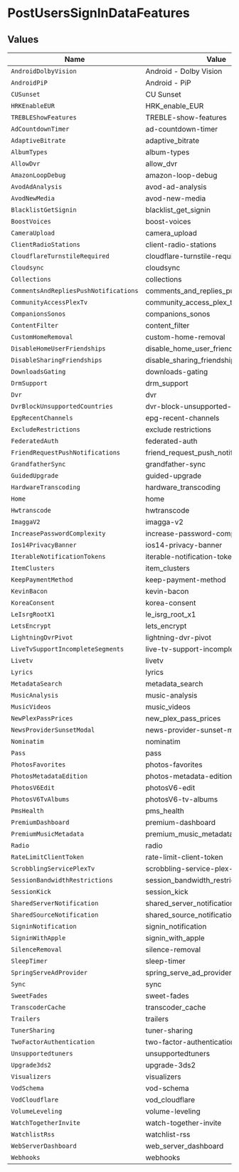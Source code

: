 # PostUsersSignInDataFeatures


## Values

| Name                                    | Value                                   |
| --------------------------------------- | --------------------------------------- |
| `AndroidDolbyVision`                    | Android - Dolby Vision                  |
| `AndroidPiP`                            | Android - PiP                           |
| `CUSunset`                              | CU Sunset                               |
| `HRKEnableEUR`                          | HRK_enable_EUR                          |
| `TREBLEShowFeatures`                    | TREBLE-show-features                    |
| `AdCountdownTimer`                      | ad-countdown-timer                      |
| `AdaptiveBitrate`                       | adaptive_bitrate                        |
| `AlbumTypes`                            | album-types                             |
| `AllowDvr`                              | allow_dvr                               |
| `AmazonLoopDebug`                       | amazon-loop-debug                       |
| `AvodAdAnalysis`                        | avod-ad-analysis                        |
| `AvodNewMedia`                          | avod-new-media                          |
| `BlacklistGetSignin`                    | blacklist_get_signin                    |
| `BoostVoices`                           | boost-voices                            |
| `CameraUpload`                          | camera_upload                           |
| `ClientRadioStations`                   | client-radio-stations                   |
| `CloudflareTurnstileRequired`           | cloudflare-turnstile-required           |
| `Cloudsync`                             | cloudsync                               |
| `Collections`                           | collections                             |
| `CommentsAndRepliesPushNotifications`   | comments_and_replies_push_notifications |
| `CommunityAccessPlexTv`                 | community_access_plex_tv                |
| `CompanionsSonos`                       | companions_sonos                        |
| `ContentFilter`                         | content_filter                          |
| `CustomHomeRemoval`                     | custom-home-removal                     |
| `DisableHomeUserFriendships`            | disable_home_user_friendships           |
| `DisableSharingFriendships`             | disable_sharing_friendships             |
| `DownloadsGating`                       | downloads-gating                        |
| `DrmSupport`                            | drm_support                             |
| `Dvr`                                   | dvr                                     |
| `DvrBlockUnsupportedCountries`          | dvr-block-unsupported-countries         |
| `EpgRecentChannels`                     | epg-recent-channels                     |
| `ExcludeRestrictions`                   | exclude restrictions                    |
| `FederatedAuth`                         | federated-auth                          |
| `FriendRequestPushNotifications`        | friend_request_push_notifications       |
| `GrandfatherSync`                       | grandfather-sync                        |
| `GuidedUpgrade`                         | guided-upgrade                          |
| `HardwareTranscoding`                   | hardware_transcoding                    |
| `Home`                                  | home                                    |
| `Hwtranscode`                           | hwtranscode                             |
| `ImaggaV2`                              | imagga-v2                               |
| `IncreasePasswordComplexity`            | increase-password-complexity            |
| `Ios14PrivacyBanner`                    | ios14-privacy-banner                    |
| `IterableNotificationTokens`            | iterable-notification-tokens            |
| `ItemClusters`                          | item_clusters                           |
| `KeepPaymentMethod`                     | keep-payment-method                     |
| `KevinBacon`                            | kevin-bacon                             |
| `KoreaConsent`                          | korea-consent                           |
| `LeIsrgRootX1`                          | le_isrg_root_x1                         |
| `LetsEncrypt`                           | lets_encrypt                            |
| `LightningDvrPivot`                     | lightning-dvr-pivot                     |
| `LiveTvSupportIncompleteSegments`       | live-tv-support-incomplete-segments     |
| `Livetv`                                | livetv                                  |
| `Lyrics`                                | lyrics                                  |
| `MetadataSearch`                        | metadata_search                         |
| `MusicAnalysis`                         | music-analysis                          |
| `MusicVideos`                           | music_videos                            |
| `NewPlexPassPrices`                     | new_plex_pass_prices                    |
| `NewsProviderSunsetModal`               | news-provider-sunset-modal              |
| `Nominatim`                             | nominatim                               |
| `Pass`                                  | pass                                    |
| `PhotosFavorites`                       | photos-favorites                        |
| `PhotosMetadataEdition`                 | photos-metadata-edition                 |
| `PhotosV6Edit`                          | photosV6-edit                           |
| `PhotosV6TvAlbums`                      | photosV6-tv-albums                      |
| `PmsHealth`                             | pms_health                              |
| `PremiumDashboard`                      | premium-dashboard                       |
| `PremiumMusicMetadata`                  | premium_music_metadata                  |
| `Radio`                                 | radio                                   |
| `RateLimitClientToken`                  | rate-limit-client-token                 |
| `ScrobblingServicePlexTv`               | scrobbling-service-plex-tv              |
| `SessionBandwidthRestrictions`          | session_bandwidth_restrictions          |
| `SessionKick`                           | session_kick                            |
| `SharedServerNotification`              | shared_server_notification              |
| `SharedSourceNotification`              | shared_source_notification              |
| `SigninNotification`                    | signin_notification                     |
| `SigninWithApple`                       | signin_with_apple                       |
| `SilenceRemoval`                        | silence-removal                         |
| `SleepTimer`                            | sleep-timer                             |
| `SpringServeAdProvider`                 | spring_serve_ad_provider                |
| `Sync`                                  | sync                                    |
| `SweetFades`                            | sweet-fades                             |
| `TranscoderCache`                       | transcoder_cache                        |
| `Trailers`                              | trailers                                |
| `TunerSharing`                          | tuner-sharing                           |
| `TwoFactorAuthentication`               | two-factor-authentication               |
| `Unsupportedtuners`                     | unsupportedtuners                       |
| `Upgrade3ds2`                           | upgrade-3ds2                            |
| `Visualizers`                           | visualizers                             |
| `VodSchema`                             | vod-schema                              |
| `VodCloudflare`                         | vod_cloudflare                          |
| `VolumeLeveling`                        | volume-leveling                         |
| `WatchTogetherInvite`                   | watch-together-invite                   |
| `WatchlistRss`                          | watchlist-rss                           |
| `WebServerDashboard`                    | web_server_dashboard                    |
| `Webhooks`                              | webhooks                                |